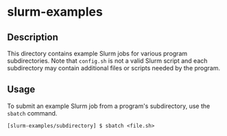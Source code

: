 # slurm-examples

## Description
This directory contains example Slurm jobs for various program subdirectories. Note that `config.sh` is not a valid Slurm script and each subdirectory may contain additional files or scripts needed by the program.

## Usage
To submit an example Slurm job from a program's subdirectory, use the `sbatch` command.

`[slurm-examples/subdirectory] $ sbatch <file.sh>`
